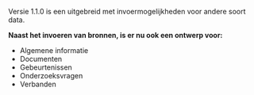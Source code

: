
Versie 1.1.0 is een uitgebreid met invoermogelijkheden voor andere soort data.

__Naast het invoeren van bronnen, is er nu ook een ontwerp voor:__
* Algemene informatie
* Documenten
* Gebeurtenissen
* Onderzoeksvragen
* Verbanden
